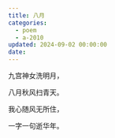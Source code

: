 ```yaml
---
title: 八月
categories:
  - poem
  - a-2010
updated: 2024-09-02 00:00:00
date:
---
```


九宫神女洗明月， 

八月秋风扫青天。 

我心随风无所住， 

一字一句逝华年。
